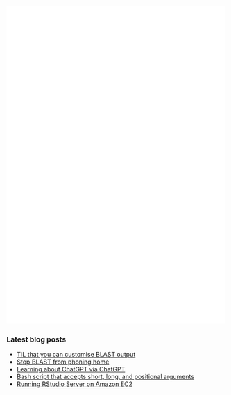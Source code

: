 <img align = "left" src="github-metrics.svg" />
<img src="metrics.plugin.achievements.compact.svg" />

### Latest blog posts

<!-- BLOG-POST-LIST:START -->
- [TIL that you can customise BLAST output](https://davetang.org/muse/2023/02/15/til-that-you-can-customise-blast-output/)
- [Stop BLAST from phoning home](https://davetang.org/muse/2023/02/08/stop-blast-from-phoning-home/)
- [Learning about ChatGPT via ChatGPT](https://davetang.org/muse/2023/02/03/learning-about-chatgpt-via-chatgpt/)
- [Bash script that accepts short, long, and positional arguments](https://davetang.org/muse/2023/01/31/bash-script-that-accepts-short-long-and-positional-arguments/)
- [Running RStudio Server on Amazon EC2](https://davetang.org/muse/2022/12/07/running-rstudio-server-on-amazon-ec2/)
<!-- BLOG-POST-LIST:END -->
